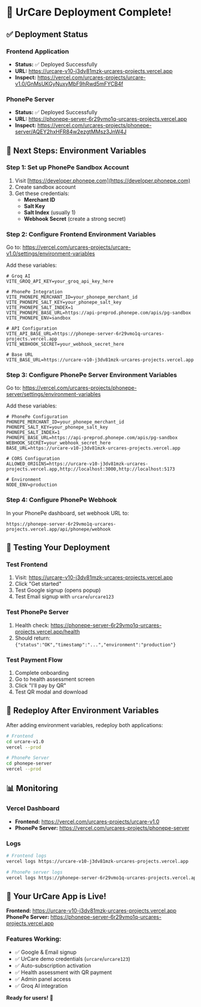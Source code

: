 # 🎉 UrCare Deployment Complete!

## ✅ **Deployment Status**

### **Frontend Application**
- **Status:** ✅ Deployed Successfully
- **URL:** https://urcare-v10-j3dv81mzk-urcares-projects.vercel.app
- **Inspect:** https://vercel.com/urcares-projects/urcare-v1.0/GnMsUKGyNuxyMbF9hRwd5mFYCB4f

### **PhonePe Server**
- **Status:** ✅ Deployed Successfully  
- **URL:** https://phonepe-server-6r29vmo1q-urcares-projects.vercel.app
- **Inspect:** https://vercel.com/urcares-projects/phonepe-server/AQEY2hxHFR84w2ezgtMMsz3JnW4J

## 🔧 **Next Steps: Environment Variables**

### **Step 1: Set up PhonePe Sandbox Account**
1. Visit [https://developer.phonepe.com](https://developer.phonepe.com)
2. Create sandbox account
3. Get these credentials:
   - **Merchant ID**
   - **Salt Key** 
   - **Salt Index** (usually 1)
   - **Webhook Secret** (create a strong secret)

### **Step 2: Configure Frontend Environment Variables**
Go to: https://vercel.com/urcares-projects/urcare-v1.0/settings/environment-variables

Add these variables:
```env
# Groq AI
VITE_GROQ_API_KEY=your_groq_api_key_here

# PhonePe Integration
VITE_PHONEPE_MERCHANT_ID=your_phonepe_merchant_id
VITE_PHONEPE_SALT_KEY=your_phonepe_salt_key
VITE_PHONEPE_SALT_INDEX=1
VITE_PHONEPE_BASE_URL=https://api-preprod.phonepe.com/apis/pg-sandbox
VITE_PHONEPE_ENV=sandbox

# API Configuration
VITE_API_BASE_URL=https://phonepe-server-6r29vmo1q-urcares-projects.vercel.app
VITE_WEBHOOK_SECRET=your_webhook_secret_here

# Base URL
VITE_BASE_URL=https://urcare-v10-j3dv81mzk-urcares-projects.vercel.app
```

### **Step 3: Configure PhonePe Server Environment Variables**
Go to: https://vercel.com/urcares-projects/phonepe-server/settings/environment-variables

Add these variables:
```env
# PhonePe Configuration
PHONEPE_MERCHANT_ID=your_phonepe_merchant_id
PHONEPE_SALT_KEY=your_phonepe_salt_key
PHONEPE_SALT_INDEX=1
PHONEPE_BASE_URL=https://api-preprod.phonepe.com/apis/pg-sandbox
WEBHOOK_SECRET=your_webhook_secret_here
BASE_URL=https://urcare-v10-j3dv81mzk-urcares-projects.vercel.app

# CORS Configuration
ALLOWED_ORIGINS=https://urcare-v10-j3dv81mzk-urcares-projects.vercel.app,http://localhost:3000,http://localhost:5173

# Environment
NODE_ENV=production
```

### **Step 4: Configure PhonePe Webhook**
In your PhonePe dashboard, set webhook URL to:
```
https://phonepe-server-6r29vmo1q-urcares-projects.vercel.app/api/phonepe/webhook
```

## 🧪 **Testing Your Deployment**

### **Test Frontend**
1. Visit: https://urcare-v10-j3dv81mzk-urcares-projects.vercel.app
2. Click "Get started"
3. Test Google signup (opens popup)
4. Test Email signup with `urcare`/`urcare123`

### **Test PhonePe Server**
1. Health check: https://phonepe-server-6r29vmo1q-urcares-projects.vercel.app/health
2. Should return: `{"status":"OK","timestamp":"...","environment":"production"}`

### **Test Payment Flow**
1. Complete onboarding
2. Go to health assessment screen
3. Click "I'll pay by QR"
4. Test QR modal and download

## 🔄 **Redeploy After Environment Variables**

After adding environment variables, redeploy both applications:

```bash
# Frontend
cd urcare-v1.0
vercel --prod

# PhonePe Server  
cd phonepe-server
vercel --prod
```

## 📊 **Monitoring**

### **Vercel Dashboard**
- **Frontend:** https://vercel.com/urcares-projects/urcare-v1.0
- **PhonePe Server:** https://vercel.com/urcares-projects/phonepe-server

### **Logs**
```bash
# Frontend logs
vercel logs https://urcare-v10-j3dv81mzk-urcares-projects.vercel.app

# PhonePe server logs
vercel logs https://phonepe-server-6r29vmo1q-urcares-projects.vercel.app
```

## 🎯 **Your UrCare App is Live!**

**Frontend:** https://urcare-v10-j3dv81mzk-urcares-projects.vercel.app  
**PhonePe Server:** https://phonepe-server-6r29vmo1q-urcares-projects.vercel.app

### **Features Working:**
- ✅ Google & Email signup
- ✅ UrCare demo credentials (`urcare`/`urcare123`)
- ✅ Auto-subscription activation
- ✅ Health assessment with QR payment
- ✅ Admin panel access
- ✅ Groq AI integration

**Ready for users!** 🚀






